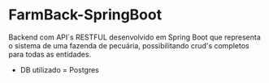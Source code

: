 # FarmBack-SpringBoot

Backend com API´s RESTFUL desenvolvido em Spring Boot que representa o sistema de uma fazenda de pecuária, possibilitando crud's completos para todas as entidades.
- DB utilizado = Postgres

